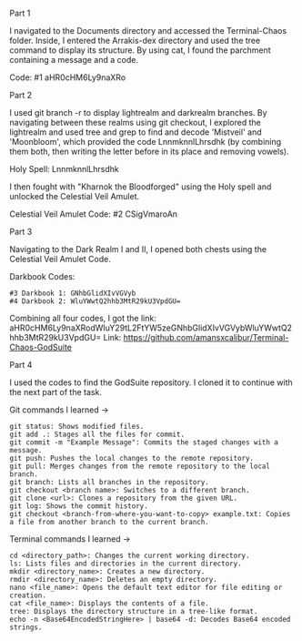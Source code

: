 Part 1

I navigated to the Documents directory and accessed the Terminal-Chaos folder. Inside, I entered the Arrakis-dex directory and used the tree command to display its structure. By using cat, I found the parchment containing a message and a code.

Code:
#1 aHR0cHM6Ly9naXRo

Part 2

I used git branch -r to display lightrealm and darkrealm branches. By navigating between these realms using git checkout, I explored the lightrealm and used tree and grep to find and decode 'Mistveil' and 'Moonbloom', which provided the code LnnmknnlLhrsdhk (by combining them both, then writing the letter before in its place and removing vowels).

Holy Spell:
LnnmknnlLhrsdhk

I then fought with "Kharnok the Bloodforged" using the Holy spell and unlocked the Celestial Veil Amulet.

Celestial Veil Amulet Code:
#2 CSigVmaroAn

Part 3

Navigating to the Dark Realm I and II, I opened both chests using the Celestial Veil Amulet Code.

Darkbook Codes:

    #3 Darkbook 1: GNhbGlidXIvVGVyb
    #4 Darkbook 2: WluYWwtQ2hhb3MtR29kU3VpdGU=

Combining all four codes, I got the link:
aHR0cHM6Ly9naXRodWIuY29tL2FtYW5zeGNhbGlidXIvVGVybWluYWwtQ2hhb3MtR29kU3VpdGU=
Link: https://github.com/amansxcalibur/Terminal-Chaos-GodSuite

Part 4

I used the codes to find the GodSuite repository. I cloned it to continue with the next part of the task.


Git commands I learned ->

    git status: Shows modified files.
    git add .: Stages all the files for commit.
    git commit -m "Example Message": Commits the staged changes with a message.
    git push: Pushes the local changes to the remote repository.
    git pull: Merges changes from the remote repository to the local branch.
    git branch: Lists all branches in the repository.
    git checkout <branch name>: Switches to a different branch.
    git clone <url>: Clones a repository from the given URL.
    git log: Shows the commit history.
    git checkout <branch-from-where-you-want-to-copy> example.txt: Copies a file from another branch to the current branch.

Terminal commands I learned ->

    cd <directory_path>: Changes the current working directory.
    ls: Lists files and directories in the current directory.
    mkdir <directory_name>: Creates a new directory.
    rmdir <directory_name>: Deletes an empty directory.
    nano <file_name>: Opens the default text editor for file editing or creation.
    cat <file_name>: Displays the contents of a file.
    tree: Displays the directory structure in a tree-like format.
    echo -n <Base64EncodedStringHere> | base64 -d: Decodes Base64 encoded strings.
